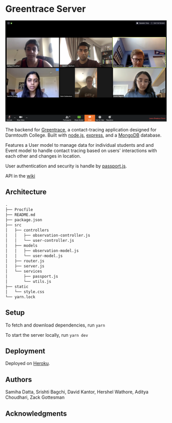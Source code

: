 # Greentrace Server

![Team Photo](selfie.png)

The backend for [Greentrace](https://github.com/dartmouth-cs52-20S/project-greentrace), a contact-tracing application designed for Darmtouth College. Built with [node.js](https://nodejs.org/en/), [express](https://expressjs.com/), and a [MongoDB](https://www.mongodb.com/) database.

Features a User model to manage data for individual students and and Event model to handle contact tracing based on users' interactions with each other and changes in location.

User authentication and security is handle by [passport.js](http://www.passportjs.org/).

API in the [wiki](https://github.com/dartmouth-cs52-20S/project-api-greentrace/wiki)

## Architecture

```
.
├── Procfile
├── README.md
├── package.json
├── src
│   ├── controllers
│   │   ├── observation-controller.js
│   │   └── user-controller.js
│   ├── models
│   │   ├── observation-model.js
│   │   └── user-model.js
│   ├── router.js
│   ├── server.js
│   └── services
│       ├── passport.js
│       └── utils.js
├── static
│   └── style.css
└── yarn.lock
```

## Setup

To fetch and download dependencies, run `yarn`

To start the server locally, run `yarn dev`

## Deployment

Deployed on [Heroku](https://greentrace-server.herokuapp.com/).

## Authors

Samiha Datta, Srishti Bagchi, David Kantor, Hershel Wathore, Aditya Choudhari, Zack Gottesman

## Acknowledgments
